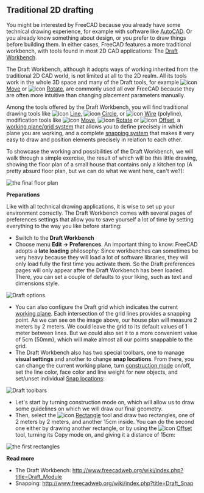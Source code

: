 ## Traditional 2D drafting

You might be interested by FreeCAD because you already have some technical drawing experience, for example with software like [AutoCAD](https://en.wikipedia.org/wiki/AutoCAD). Or you already know something about design, or you prefer to draw things before building them. In either cases, FreeCAD features a more traditional workbench, with tools found in most 2D CAD applications: The [Draft Workbench](http://www.freecadweb.org/wiki/index.php?title=Draft_Module).

The Draft Workbench, although it adopts ways of working inherited from the traditional 2D CAD world, is not limited at all to the 2D realm. All its tools work in the whole 3D space and many of the Draft tools, for example ![icon](http://www.freecadweb.org/wiki/images/thumb/c/c5/Draft_Move.png/16px-Draft_Move.png) [Move](http://www.freecadweb.org/wiki/index.php?title=Draft_Move) or ![icon](http://www.freecadweb.org/wiki/images/thumb/5/5a/Draft_Rotate.png/16px-Draft_Rotate.png) [Rotate](http://www.freecadweb.org/wiki/index.php?title=File:Draft_Rotate.png), are commonly used all over FreeCAD because they are often more intuitive than changing placement parameters manually.

Among the tools offered by the Draft Workbench, you will find traditional drawing tools like ![icon](http://www.freecadweb.org/wiki/images/thumb/a/a8/Draft_Line.png/16px-Draft_Line.png) [Line](http://www.freecadweb.org/wiki/index.php?title=Draft_Line), ![icon](http://www.freecadweb.org/wiki/images/thumb/1/10/Draft_Circle.png/16px-Draft_Circle.png) [Circle](http://www.freecadweb.org/wiki/index.php?title=Draft_Circle), or ![icon](http://www.freecadweb.org/wiki/images/thumb/0/00/Draft_Wire.png/16px-Draft_Wire.png) [Wire](http://www.freecadweb.org/wiki/index.php?title=Draft_Wire) (polyline), modification tools like ![icon](http://www.freecadweb.org/wiki/images/thumb/c/c5/Draft_Move.png/16px-Draft_Move.png) [Move](http://www.freecadweb.org/wiki/index.php?title=Draft_Move), ![icon](http://www.freecadweb.org/wiki/images/thumb/5/5a/Draft_Rotate.png/16px-Draft_Rotate.png) [Rotate](http://www.freecadweb.org/wiki/index.php?title=File:Draft_Rotate.png) or ![icon](http://www.freecadweb.org/wiki/images/thumb/e/eb/Draft_Offset.png/16px-Draft_Offset.png) [Offset](http://www.freecadweb.org/wiki/index.php?title=Draft_Offset), a [working plane/grid system](http://www.freecadweb.org/wiki/index.php?title=Draft_SelectPlane) that allows you to define precisely in which plane you are working, and a complete [snapping system](http://www.freecadweb.org/wiki/index.php?title=Draft_Snap) that makes it very easy to draw and position elements precisely in relation to each other.

To showcase the working and possibilities of the Draft Workbench, we will walk through a simple exercise, the result of which will be this little drawing, showing the floor plan of a small house that contains only a kitchen top (A pretty absurd floor plan, but we can do what we want here, can't we?):

![the final floor plan](http://www.freecadweb.org/wiki/images/3/35/Exercise_cabin_01.jpg)

**Preparations**

Like with all technical drawing applications, it is wise to set up your environment correctly. The Draft Workbench comes with several pages of preferences settings that allow you to save yourself a lot of time by setting everything to the way you like before starting:

* Switch to the **Draft Workbench**
* Choose menu **Edit -> Preferences**. An important thing to know: FreeCAD adopts a **late loading** philosophy: Since workbenches can sometimes be very heavy because they will load a lot of software libraries, they will only load fully the first time you activate them. So the Draft preferences pages will only appear after the Draft Workbench has been loaded. There, you can set a couple of defaults to your liking, such as text and dimensions style.

![Draft options](http://www.freecadweb.org/wiki/images/1/1a/Freecad_draft_options_01.jpg)

* You can also configure the Draft grid which indicates the current [working plane](http://www.freecadweb.org/wiki/index.php?title=Draft_SelectPlane). Each intersection of the grid lines provides a snapping point. As we can see on the image above, our house plan will measure 2 meters by 2 meters. We could leave the grid to its default values of 1 meter between lines. But we could also set it to a more convenient value of 5cm (50mm), which will make almost all our points snappable to the grid.
* The Draft Workbench also has two special toolbars, one to manage **visual settings** and another to change **snap locations**. From there, you can change the current working plane, turn [construction mode](http://www.freecadweb.org/wiki/index.php?title=Draft_ToggleConstructionMode) on/off, set the line color, face color and line weight for new objects, and set/unset individual [Snap locations](http://www.freecadweb.org/wiki/index.php?title=Draft_Snap):

![Draft toolbars](http://www.freecadweb.org/wiki/images/3/39/Draft_toolbars.jpg)

* Let's start by turning construction mode on, which will allow us to draw some guidelines on which we will draw our final geometry.
* Then, select the ![icon](http://www.freecadweb.org/wiki/images/thumb/1/14/Draft_Rectangle.png/16px-Draft_Rectangle.png) [Rectangle](http://www.freecadweb.org/wiki/index.php?title=Draft_Rectangle) tool and draw two rectangles, one of 2 meters by 2 meters, and another 15cm inside. You can do the second one either by drawing another rectangle, or by using the ![icon](http://www.freecadweb.org/wiki/images/thumb/e/eb/Draft_Offset.png/16px-Draft_Offset.png) [Offset](http://www.freecadweb.org/wiki/index.php?title=Draft_Offset) tool, turning its Copy mode on, and giving it a distance of 15cm:

![the first rectangles](http://www.freecadweb.org/wiki/images/f/f0/Exercise_cabin_02.jpg)

**Read more**

* The Draft Workbench: http://www.freecadweb.org/wiki/index.php?title=Draft_Module
* Snapping: http://www.freecadweb.org/wiki/index.php?title=Draft_Snap
